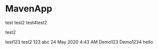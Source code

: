 # MavenApp
test
test2
test4test2

test2

test123
test2
123
abc
24 May 2020 4:43 AM
Demo123
Demo1234
hello

